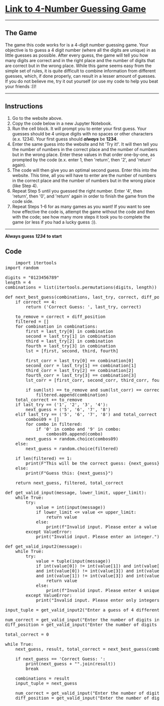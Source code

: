 # [Link to 4-Number Guessing Game](https://www.goobix.com/games/guess-the-number/)

---

## The Game

The game this code works for is a 4-digit number guessing game. Your objective is to guess a 4 digit number (where all the digits are unique) in as little guesses as possible. After every guess, the game will tell you how many digits are correct and in the right place and the number of digits that are correct but in the wrong place. While this game seems easy from the simple set of rules, it is quite difficult to combine information from different guesses, which, if done properly, can result in a lesser amount of guesses. If you do not believe me, try it out yourself (or use my code to help you beat your friends :))!

---

## Instructions
1. Go to the website above.
2. Copy the code below in a new Jupyter Notebook.
3. Run the cell block. It will prompt you to enter your first guess. Your guesses should be 4 unique digits with no spaces or other characters (e.x. 1234). Your first guess should ***always*** be **1234**. 
4. Enter the same guess into the website and hit 'Try it!'. It will then tell you the number of numbers in the correct place and the number of numbers but in the wrong place. Enter these values in that order one-by-one, as prompted by the code (e.x. enter 1, then 'return', then '2', and 'return' again). 
5. The code will then give you an optimal second guess. Enter this into the website. This time, all you will have to enter are the number of  numbers in the correct place and the number of numbers but in the wrong place (like Step 4).
6. Repeat Step 5 until you guessed the right number. Enter '4', then 'return', then '0', and 'return' again in order to finish the game from the code side.
7. Repeat Steps 1-6 for as many games as you want! If you want to see how effective the code is, attempt the game without the code and then with the code; see how many more steps it took you to complete the game (or less if you had a lucky guess :)).

---

**Always guess** ***1234*** **to start**

## Code
<pre>
    import itertools
import random

digits = "0123456789"
length = 4
combinations = list(itertools.permutations(digits, length))

def next_best_guess(combinations, last_try, correct, diff_position, total_correct):
    if correct == 4:
        return ('Correct Guess: ', last_try, correct)
    
    to_remove = correct + diff_position
    filtered = []
    for combination in combinations:
        first = last_try[0] in combination
        second = last_try[1] in combination
        third = last_try[2] in combination
        fourth = last_try[3] in combination
        lst = [first, second, third, fourth]
        
        first_corr = last_try[0] == combination[0]
        second_corr = last_try[1] == combination[1]
        third_corr = last_try[2] == combination[2]
        fourth_corr = last_try[3] == combination[3]
        lst_corr = [first_corr, second_corr, third_corr, fourth_corr]
        
        if sum(lst) == to_remove and sum(lst_corr) == correct:
            filtered.append(combination)
    total_correct += to_remove
    if last_try == ('1', '2', '3', '4'):
        next_guess = ('5', '6', '7', '8')  
    elif last_try == ('5', '6', '7', '8') and total_correct < 3:
        combos09 = []
        for combo in filtered:
            if '0' in combo and '9' in combo:
                combos09.append(combo)
        next_guess = random.choice(combos09)
    else:
        next_guess = random.choice(filtered)
    
    if len(filtered) == 1:
        print(F"This will be the correct guess: {next_guess}")
    else:
        print(F"Guess this: {next_guess}")
    
    return next_guess, filtered, total_correct

def get_valid_input(message, lower_limit, upper_limit):
    while True:
        try:
            value = int(input(message))
            if lower_limit <= value <= upper_limit:
                return value
            else:
                print(f"Invalid input. Please enter a value between {lower_limit} and {upper_limit}.")
        except ValueError:
            print("Invalid input. Please enter an integer.")
            
def get_valid_input2(message):
    while True:
        try:
            value = tuple(input(message))
            if int(value[0]) != int(value[1]) and int(value[0]) != int(value[2])\
            and int(value[0]) != int(value[3]) and int(value[1]) != int(value[2])\
            and int(value[1]) != int(value[3]) and int(value[2]) != int(value[3]) and len(value) == 4:
                return value
            else:
                print(f"Invalid input. Please enter 4 unique numbers between 0 and 9.")
        except ValueError:
            print("Invalid input. Please enter only integers with no spaces.")

input_tuple = get_valid_input2("Enter a guess of 4 different digits: ")

num_correct = get_valid_input("Enter the number of digits in correct position: ", 0, 4)
diff_position = get_valid_input("Enter the number of digits correct but not in the right position: ", 0, 4)

total_correct = 0

while True:
    next_guess, result, total_correct = next_best_guess(combinations, input_tuple, num_correct, diff_position, total_correct)
    
    if next_guess == 'Correct Guess: ':
        print(next_guess + "".join(result))
        break
    
    combinations = result
    input_tuple = next_guess
    
    num_correct = get_valid_input("Enter the number of digits in correct position: ", 0, 4)
    diff_position = get_valid_input("Enter the number of digits correct but not in the right position: ", 0, 4)

</pre>
   
